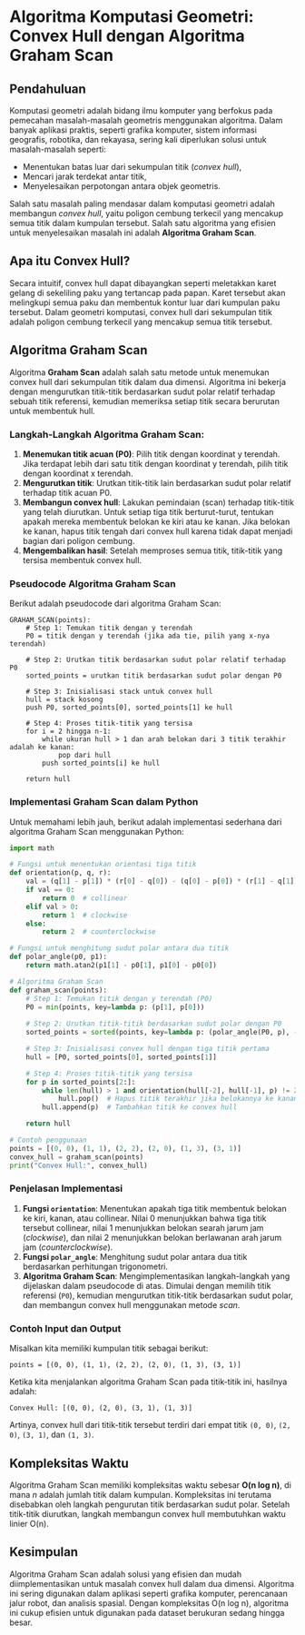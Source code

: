 # Algoritma Komputasi Geometri: Convex Hull dengan Algoritma Graham Scan

## Pendahuluan

Komputasi geometri adalah bidang ilmu komputer yang berfokus pada pemecahan masalah-masalah geometris menggunakan algoritma. Dalam banyak aplikasi praktis, seperti grafika komputer, sistem informasi geografis, robotika, dan rekayasa, sering kali diperlukan solusi untuk masalah-masalah seperti:
- Menentukan batas luar dari sekumpulan titik (*convex hull*),
- Mencari jarak terdekat antar titik,
- Menyelesaikan perpotongan antara objek geometris.

Salah satu masalah paling mendasar dalam komputasi geometri adalah membangun *convex hull*, yaitu poligon cembung terkecil yang mencakup semua titik dalam kumpulan tersebut. Salah satu algoritma yang efisien untuk menyelesaikan masalah ini adalah **Algoritma Graham Scan**.

## Apa itu Convex Hull?

Secara intuitif, convex hull dapat dibayangkan seperti meletakkan karet gelang di sekeliling paku yang tertancap pada papan. Karet tersebut akan melingkupi semua paku dan membentuk kontur luar dari kumpulan paku tersebut. Dalam geometri komputasi, convex hull dari sekumpulan titik adalah poligon cembung terkecil yang mencakup semua titik tersebut.


## Algoritma Graham Scan

Algoritma **Graham Scan** adalah salah satu metode untuk menemukan convex hull dari sekumpulan titik dalam dua dimensi. Algoritma ini bekerja dengan mengurutkan titik-titik berdasarkan sudut polar relatif terhadap sebuah titik referensi, kemudian memeriksa setiap titik secara berurutan untuk membentuk hull.

### Langkah-Langkah Algoritma Graham Scan:
1. **Menemukan titik acuan (P0)**: Pilih titik dengan koordinat y terendah. Jika terdapat lebih dari satu titik dengan koordinat y terendah, pilih titik dengan koordinat x terendah.
2. **Mengurutkan titik**: Urutkan titik-titik lain berdasarkan sudut polar relatif terhadap titik acuan P0.
3. **Membangun convex hull**: Lakukan pemindaian (scan) terhadap titik-titik yang telah diurutkan. Untuk setiap tiga titik berturut-turut, tentukan apakah mereka membentuk belokan ke kiri atau ke kanan. Jika belokan ke kanan, hapus titik tengah dari convex hull karena tidak dapat menjadi bagian dari poligon cembung.
4. **Mengembalikan hasil**: Setelah memproses semua titik, titik-titik yang tersisa membentuk convex hull.

### Pseudocode Algoritma Graham Scan

Berikut adalah pseudocode dari algoritma Graham Scan:

```plaintext
GRAHAM_SCAN(points):
    # Step 1: Temukan titik dengan y terendah
    P0 = titik dengan y terendah (jika ada tie, pilih yang x-nya terendah)
    
    # Step 2: Urutkan titik berdasarkan sudut polar relatif terhadap P0
    sorted_points = urutkan titik berdasarkan sudut polar dengan P0
    
    # Step 3: Inisialisasi stack untuk convex hull
    hull = stack kosong
    push P0, sorted_points[0], sorted_points[1] ke hull
    
    # Step 4: Proses titik-titik yang tersisa
    for i = 2 hingga n-1:
        while ukuran hull > 1 dan arah belokan dari 3 titik terakhir adalah ke kanan:
            pop dari hull
        push sorted_points[i] ke hull
    
    return hull
```

### Implementasi Graham Scan dalam Python

Untuk memahami lebih jauh, berikut adalah implementasi sederhana dari algoritma Graham Scan menggunakan Python:

```python
import math

# Fungsi untuk menentukan orientasi tiga titik
def orientation(p, q, r):
    val = (q[1] - p[1]) * (r[0] - q[0]) - (q[0] - p[0]) * (r[1] - q[1])
    if val == 0:
        return 0  # collinear
    elif val > 0:
        return 1  # clockwise
    else:
        return 2  # counterclockwise

# Fungsi untuk menghitung sudut polar antara dua titik
def polar_angle(p0, p1):
    return math.atan2(p1[1] - p0[1], p1[0] - p0[0])

# Algoritma Graham Scan
def graham_scan(points):
    # Step 1: Temukan titik dengan y terendah (P0)
    P0 = min(points, key=lambda p: (p[1], p[0]))
    
    # Step 2: Urutkan titik-titik berdasarkan sudut polar dengan P0
    sorted_points = sorted(points, key=lambda p: (polar_angle(P0, p), -p[1], p[0]))

    # Step 3: Inisialisasi convex hull dengan tiga titik pertama
    hull = [P0, sorted_points[0], sorted_points[1]]

    # Step 4: Proses titik-titik yang tersisa
    for p in sorted_points[2:]:
        while len(hull) > 1 and orientation(hull[-2], hull[-1], p) != 2:
            hull.pop()  # Hapus titik terakhir jika belokannya ke kanan
        hull.append(p)  # Tambahkan titik ke convex hull

    return hull

# Contoh penggunaan
points = [(0, 0), (1, 1), (2, 2), (2, 0), (1, 3), (3, 1)]
convex_hull = graham_scan(points)
print("Convex Hull:", convex_hull)
```

### Penjelasan Implementasi
1. **Fungsi `orientation`**: Menentukan apakah tiga titik membentuk belokan ke kiri, kanan, atau collinear. Nilai 0 menunjukkan bahwa tiga titik tersebut collinear, nilai 1 menunjukkan belokan searah jarum jam (*clockwise*), dan nilai 2 menunjukkan belokan berlawanan arah jarum jam (*counterclockwise*).
2. **Fungsi `polar_angle`**: Menghitung sudut polar antara dua titik berdasarkan perhitungan trigonometri.
3. **Algoritma Graham Scan**: Mengimplementasikan langkah-langkah yang dijelaskan dalam pseudocode di atas. Dimulai dengan memilih titik referensi (`P0`), kemudian mengurutkan titik-titik berdasarkan sudut polar, dan membangun convex hull menggunakan metode *scan*.

### Contoh Input dan Output
Misalkan kita memiliki kumpulan titik sebagai berikut:

```plaintext
points = [(0, 0), (1, 1), (2, 2), (2, 0), (1, 3), (3, 1)]
```

Ketika kita menjalankan algoritma Graham Scan pada titik-titik ini, hasilnya adalah:

```plaintext
Convex Hull: [(0, 0), (2, 0), (3, 1), (1, 3)]
```

Artinya, convex hull dari titik-titik tersebut terdiri dari empat titik `(0, 0)`, `(2, 0)`, `(3, 1)`, dan `(1, 3)`.

## Kompleksitas Waktu

Algoritma Graham Scan memiliki kompleksitas waktu sebesar **O(n log n)**, di mana *n* adalah jumlah titik dalam kumpulan. Kompleksitas ini terutama disebabkan oleh langkah pengurutan titik berdasarkan sudut polar. Setelah titik-titik diurutkan, langkah membangun convex hull membutuhkan waktu linier O(n).

## Kesimpulan

Algoritma Graham Scan adalah solusi yang efisien dan mudah diimplementasikan untuk masalah convex hull dalam dua dimensi. Algoritma ini sering digunakan dalam aplikasi seperti grafika komputer, perencanaan jalur robot, dan analisis spasial. Dengan kompleksitas O(n log n), algoritma ini cukup efisien untuk digunakan pada dataset berukuran sedang hingga besar.
```